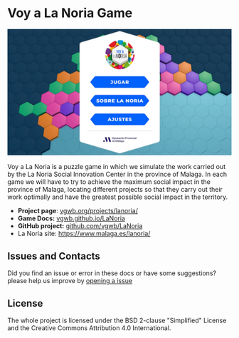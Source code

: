 # Voy a La Noria Game

![](docs/images/screenshot_home.jpg)

Voy a La Noria is a puzzle game in which we simulate the work carried out by the La Noria Social Innovation Center in the province of Malaga. In each game we will have to try to achieve the maximum social impact in the province of Malaga, locating different projects so that they carry out their work optimally and have the greatest possible social impact in the territory.

- **Project page**: [vgwb.org/projects/lanoria/](https://vgwb.org/projects/lanoria/)
- **Game Docs:** [vgwb.github.io/LaNoria](http://vgwb.github.io/LaNoria)
- **GitHub project:** [github.com/vgwb/LaNoria](https://github.com/vgwb/LaNoria)
- La Noria site: <https://www.malaga.es/lanoria/>

## Issues and Contacts
Did you find an issue or error in these docs or have some suggestions?
please help us improve by [opening a issue](https://github.com/vgwb/LaNoria/issues)

## License
The whole project is licensed under the BSD 2-clause "Simplified" License and the Creative Commons Attribution 4.0 International.
